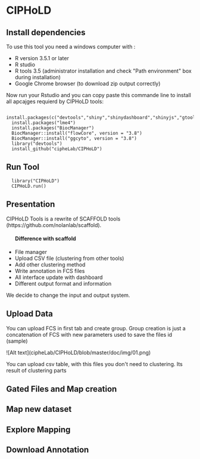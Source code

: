 # CIPHoLD
<h2> Install dependencies </h2>
To use this tool you need a windows computer with :
<ul>
  <li>R version 3.5.1 or later </li>
  <li>R studio </li>
  <li>R tools 3.5 (administrator installation and check "Path environment" box during installation)</li>
  <li>Google Chrome browser (to download zip output correctly)</li>
</ul>
<p>Now run your Rstudio and you can copy paste this commande line to install all apcajges requierd by CIPHoLD tools: </p>

```
  install.packages(c("devtools","shiny","shinydashboard","shinyjs","gtools","shinyHeatmaply"))
  install.packages("lme4")
  install.packages("BiocManager")
  BiocManager::install("flowCore", version = "3.8")
  BiocManager::install("ggcyto", version = "3.8")
  library("devtools")
  install_github("cipheLab/CIPHoLD")
```

<h2> Run Tool </h2>

```
  library("CIPHoLD")
  CIPHoLD.run()
```

<h2> Presentation </h2>
CIPHoLD Tools is a rewrite of SCAFFOLD tools (https://github.com/nolanlab/scaffold). 
<ul> <h4>Difference with scaffold</h4> 
  <li> File manager </li>
  <li> Upload CSV file (clustering from other tools) </li>
  <li> Add other clustering method </li>
  <li> Write annotation in FCS files </li>
  <li> All interface update with dashboard </li>
  <li> Different output format and information </li>
</ul>
We decide to change the input and output system. 

<h2> Upload Data </h2>
<p>You can upload FCS in first tab and create group. Group creation is just a concatenation of FCS with new parameters used to save the files id (sample)</p>
![Alt text](cipheLab/CIPHoLD/blob/master/doc/img/01.png)

<p>You can upload csv table, with this files you don't need to clustering. Its result of clustering parts </p>
  
 <h2 Clustering </h2>
 
 
 <h2> Gated Files and Map creation </h2>
 
 
 <h2> Map new dataset </h2>
 
 
 <h2> Explore Mapping </h2>
 
 
 <h2> Download Annotation </h2>
 
 
 

